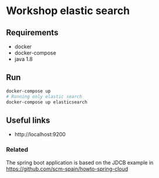 # Workshop elastic search

## Requirements
- docker
- docker-compose
- java 1.8

## Run
```bash
docker-compose up
# Running only elastic search
docker-compose up elasticsearch
```

## Useful links
- http://localhost:9200

### Related
The spring boot application is based on the JDCB example in https://github.com/scm-spain/howto-spring-cloud

